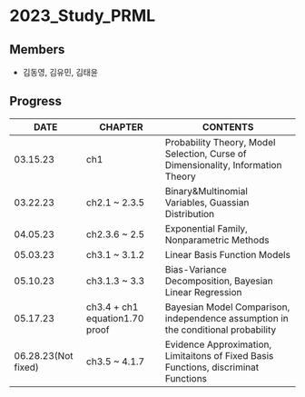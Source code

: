 # 2023_Study_PRML
## Members 
- 김동영, 김유민, 김태윤 

## Progress 
|DATE|CHAPTER|CONTENTS|
|----|-------|-------|
|03.15.23|ch1 | Probability Theory, Model Selection, Curse of Dimensionality, Information Theory| 
|03.22.23|ch2.1 ~ 2.3.5 | Binary&Multinomial Variables, Guassian Distribution|
|04.05.23|ch2.3.6 ~ 2.5| Exponential Family, Nonparametric Methods | 
|05.03.23|ch3.1 ~ 3.1.2| Linear Basis Function Models | 
|05.10.23|ch3.1.3 ~ 3.3| Bias-Variance Decomposition, Bayesian Linear Regression | 
|05.17.23|ch3.4 + ch1 equation1.70 proof| Bayesian Model Comparison, independence assumption in the conditional probability| 
|06.28.23(Not fixed)|ch3.5 ~ 4.1.7 | Evidence Approximation, Limitaitons of Fixed Basis Functions, discriminat Functions|
